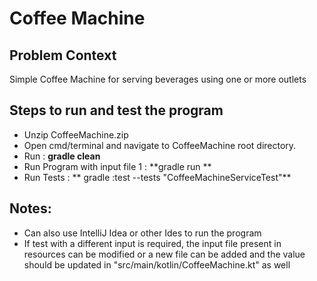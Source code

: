 Coffee Machine
===================

Problem Context
-------
Simple Coffee Machine for serving beverages using one or more outlets

Steps to run and test the program
----

- Unzip CoffeeMachine.zip
- Open cmd/terminal and navigate to CoffeeMachine root directory.
- Run : **gradle clean**
- Run Program with input file 1 : **gradle run **
- Run Tests : ** gradle :test --tests "CoffeeMachineServiceTest"**

Notes:
-----
- Can also use IntelliJ Idea or other Ides to run the program
- If test with a different input is required, the input file present in resources can be modified or a new file can be added and the value should be updated in "src/main/kotlin/CoffeeMachine.kt" as well 
